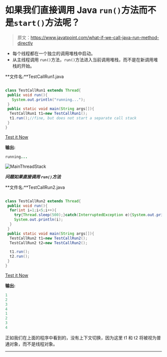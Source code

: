 # 如果我们直接调用 Java `run()`方法而不是`start()`方法呢？

> 原文：<https://www.javatpoint.com/what-if-we-call-java-run-method-directly>

*   每个线程都在一个独立的调用堆栈中启动。
*   从主线程调用 `run()`方法，`run()`方法进入当前调用堆栈，而不是在新调用堆栈的开始。

**文件名:**TestCallRun1.java

```java

class TestCallRun1 extends Thread{
 public void run(){
   System.out.println("running...");
 }
 public static void main(String args[]){
  TestCallRun1 t1=new TestCallRun1();
  t1.run();//fine, but does not start a separate call stack
 }
}

```

[Test it Now](https://www.javatpoint.com/opr/test.jsp?filename=TestCallRun1)

**输出:**

```java
running...

```

![MainThreadStack](../img/3469f4f7ed812dcb892b0772a7516e03.png)

***问题如果直接调用 `run()`方法***

**文件名:**TestCallRun2.java

```java

class TestCallRun2 extends Thread{
 public void run(){
  for(int i=1;i<5;i++){
    try{Thread.sleep(500);}catch(InterruptedException e){System.out.println(e);}
    System.out.println(i);
  }
 }
 public static void main(String args[]){
  TestCallRun2 t1=new TestCallRun2();
  TestCallRun2 t2=new TestCallRun2();

  t1.run();
  t2.run();
 }
}

```

[Test it Now](https://www.javatpoint.com/opr/test.jsp?filename=TestCallRun2)

**输出:**

```java
1
2
3
4
1
2
3
4

```

正如我们在上面的程序中看到的，没有上下文切换，因为这里 t1 和 t2 将被视为普通对象，而不是线程对象。

* * *
